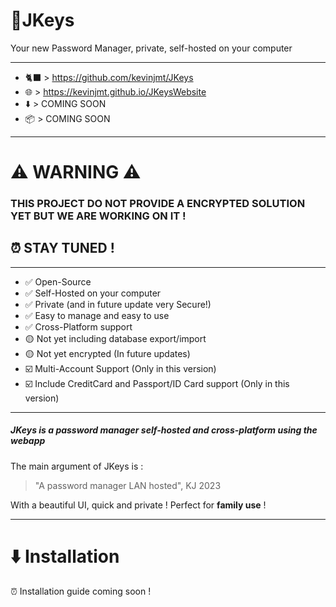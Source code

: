 # 🔑JKeys
Your new Password Manager, private, self-hosted on your computer
___

- 🐈‍⬛ > https://github.com/kevinjmt/JKeys
- 🌐 > https://kevinjmt.github.io/JKeysWebsite
- ⬇️ > COMING SOON
- 📦 > COMING SOON
___

# ⚠️ WARNING ⚠️
### THIS PROJECT DO NOT PROVIDE A ENCRYPTED SOLUTION YET BUT WE ARE WORKING ON IT ! 
## ⏰ STAY TUNED !
___

- ✅ Open-Source
- ✅ Self-Hosted on your computer
- ✅ Private (and in future update very Secure!)
- ✅ Easy to manage and easy to use
- ✅ Cross-Platform support
- 🟡 Not yet including database export/import 
- 🟡 Not yet encrypted (In future updates)
- ☑️ Multi-Account Support (Only in this version)
- ☑️ Include CreditCard and Passport/ID Card support (Only in this version)

___

##### JKeys is a password manager self-hosted and cross-platform using the webapp

The main argument of JKeys is :
> "A password manager LAN hosted", KJ 2023

With a beautiful UI, quick and private ! Perfect for **family use** !

___

# ⬇️ Installation

⏰ Installation guide coming soon !